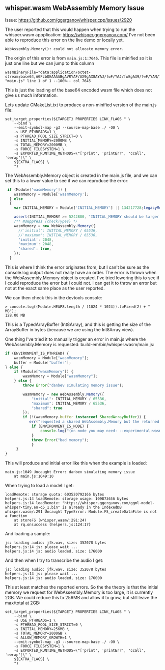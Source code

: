 ## whisper.wasm WebAssembly Memory Issue
Issue: https://github.com/ggerganov/whisper.cpp/issues/2920

The user reported that this would happen when trying to run the whisper.wasm
appplication: https://whisper.ggerganov.com/
I've not been able to reproduce this error on the live demo or locally yet.
```console
WebAssembly.Memory(): could not allocate memory error.
```

The origin of this error is from `main.js:1:7645`. This file is minified so it is
just one line but we can jump to this column
```console
wasmBinaryFile="data:application/octet-stream;base64,AGFzbQEAAAABgAVRYAF/AX9gAX8AYAJ/fwF/YAJ/fwBgA39/fwF/YAN/f34AYAN/f38AYAR/f39/AX9gBH9/f38AYAZ/f39/f38Bf2AAAGAFf39/f38Bf2AFf39/f38AYAh/f39/f39/fwBgBn9/f39/fwBgAAF/YAh/f39/f39/fwF/YAd/f39/f39/AX9gAX0BfWAFf35+fn4AYAN/fn8BfmAHf39/f39/fwBgBX9/f39+AX9gBX9/f39/AXxgA39+fwF/YAR/f35+AX9gBH9+fn8AYAp/f39/f39/f39/AGADf39/AXxgAn9+AGABfAF9YAN/f30Bf2ACfH8BfGAFf39+fn4Bf2AKf39/f39/f39/fwF/YAx/f39/f39/f39/f38Bf2AJf39/f39/f39/AGAPf39/f39/f39/f39/f39/AGALf
"main.js" line 1 of 1 --100%-- col 7645
```
This is just the loading of the base64 encoded wasm file which does not give us much information.

Lets update CMakeList.txt to produce a non-minified version of the main.js file:
```console
set_target_properties(${TARGET} PROPERTIES LINK_FLAGS " \
    --bind \
    --emit-symbol-map -g3 --source-map-base ./ -O0 \
    -s USE_PTHREADS=1 \
    -s PTHREAD_POOL_SIZE_STRICT=0 \
    -s INITIAL_MEMORY=2000MB \
    -s TOTAL_MEMORY=2000MB \
    -s FORCE_FILESYSTEM=1 \
    -s EXPORTED_RUNTIME_METHODS=\"['print', 'printErr', 'ccall', 'cwrap']\" \
    ${EXTRA_FLAGS} \
    ")
```
The WebAssembly.Memory object is created in the main.js file, and we can set this
to a lower value to see if we can reproduce the error:
```javascript
 if (Module['wasmMemory']) {
    wasmMemory = Module['wasmMemory'];
  } else
  {
    var INITIAL_MEMORY = Module['INITIAL_MEMORY'] || 134217728;legacyModuleProp('INITIAL_MEMORY', 'INITIAL_MEMORY');

    assert(INITIAL_MEMORY >= 5242880, 'INITIAL_MEMORY should be larger than STACK_SIZE, was ' + INITIAL_MEMORY + '! (STACK_SIZE=' + 5242880 + ')');
    /** @suppress {checkTypes} */
    wasmMemory = new WebAssembly.Memory({
      //'initial': INITIAL_MEMORY / 65536,
      //'maximum': INITIAL_MEMORY / 65536,
      'initial': 2048,
      'maximum': 2048,
      'shared': true,
    });
  }
```
This is where I think the error originates from, but I can't be sure as the console.log output
does not really have an order. The error is thrown when the WebAssembly.Memory object is created.
I've tried lowering this to see if I could reproduce the error but I could not. I can get it to
throw an error but not at the exact same place as the user reported.

We can then check this in the devtools console:
```console
> console.log((Module.HEAP8.length / (1024 * 1024)).toFixed(2) + " MB");
128.00 MB
```
This is a TypedArrayBuffer (Int8Array), and this is getting the size of the ArrayBuffer
in bytes (because we are using the Int8Array view).

One thing I've tried it to manually trigger an error in main.js where the
WebAssembly.Memory is requested:
build-em/bin/whisper.wasm/main.js:
```javascript
if (ENVIRONMENT_IS_PTHREAD) {
    wasmMemory = Module["wasmMemory"];
    buffer = Module["buffer"];
} else {
    if (Module["wasmMemory"]) {
        wasmMemory = Module["wasmMemory"];
    } else {
        throw Error("danbev simulating memory issue");

        wasmMemory = new WebAssembly.Memory({
            "initial": INITIAL_MEMORY / 65536,
            "maximum": INITIAL_MEMORY / 65536,
            "shared": true
        });
        if (!(wasmMemory.buffer instanceof SharedArrayBuffer)) {
           err("requested a shared WebAssembly.Memory but the returned buffer is not a SharedArrayBuffer, indicating that while the browser has SharedArrayBuffer it does not have WebAssembly threads support - you may need to set a flag");
            if (ENVIRONMENT_IS_NODE) {                                                   
                console.log("(on node you may need: --experimental-wasm-threads --experimental-wasm-bulk-memory and also use a recent version)");
            }
            throw Error("bad memory");
            }
     }
}
```
This will produce and initial error like this when the example is loaded:
```console
main.js:1049 Uncaught Error: danbev simulating memory issue
    at main.js:1049:10
```
When trying to load a model I get:
```console
loadRemote: storage quota: 603520792166 bytes
helpers.js:14 loadRemote: storage usage: 109873656 bytes
helpers.js:14 loadRemote: "https://whisper.ggerganov.com/ggml-model-whisper-tiny.en-q5_1.bin" is already in the IndexedDB
whisper.wasm/:291 Uncaught TypeError: Module.FS_createDataFile is not a function
    at storeFS (whisper.wasm/:291:24)
    at rq.onsuccess (helpers.js:124:17)
```
And loading a sample:
```console
js: loading audio: jfk.wav, size: 352078 bytes
helpers.js:14 js: please wait ...
helpers.js:14 js: audio loaded, size: 176000
```
And then when I try to transcribe the audio I get:
```console
js: loading audio: jfk.wav, size: 352078 bytes
helpers.js:14 js: please wait ...
helpers.js:14 js: audio loaded, size: 176000
```
This at least matches the reported errors. So the the theory is that the
initial memory we request for WebAssembly.Memory is too large, it is currently
2GB. We could reduce this to 256MB and allow it to grow, but still leave the
max/total at 2GB:
```console
set_target_properties(${TARGET} PROPERTIES LINK_FLAGS " \
    --bind \
    -s USE_PTHREADS=1 \
    -s PTHREAD_POOL_SIZE_STRICT=0 \
    -s INITIAL_MEMORY=256MB \
    -s TOTAL_MEMORY=2000GB \
    -s ALLOW_MEMORY_GROWTH=1 \
    --emit-symbol-map -g3 --source-map-base ./ -O0 \
    -s FORCE_FILESYSTEM=1 \
    -s EXPORTED_RUNTIME_METHODS=\"['print', 'printErr', 'ccall', 'cwrap']\" \
    ${EXTRA_FLAGS} \
    ")
```
